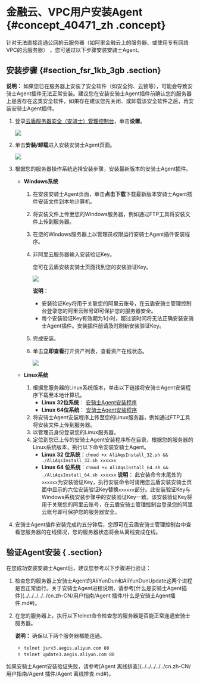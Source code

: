 # 金融云、VPC用户安装Agent {#concept_40471_zh .concept}

针对无法直接连通公网的云服务器（如阿里金融云上的服务器、或使用专有网络VPC的云服务器） ，您可通过以下步骤安装安骑士Agent。

## 安装步骤 {#section_fsr_1kb_3gb .section}

**说明：** 如果您已在服务器上安装了安全软件（如安全狗、云锁等），可能会导致安骑士Agent插件无法正常安装。建议您在安装安骑士Agent插件前确认您的服务器上是否存在这类安全软件，如果存在建议您先关闭、或卸载该安全软件之后，再安装安骑士Agent插件。

1.  登录[云盾服务器安全（安骑士）管理控制台](https://yundun.console.aliyun.com/?p=aqs#/)，单击**设置**。

    ![](http://static-aliyun-doc.oss-cn-hangzhou.aliyuncs.com/assets/img/82028/155202984935654_zh-CN.png)

2.  单击**安装/卸载**进入安装安骑士Agent页面。

    ![](http://static-aliyun-doc.oss-cn-hangzhou.aliyuncs.com/assets/img/82028/155202984935655_zh-CN.png)

3.  根据您的服务器操作系统选择安装步骤，安装最新版本的安骑士Agent插件。
    -   **Windows系统** 
        1.  在安装安骑士Agent页面，单击**点击下载**下载最新版本安骑士Agent插件安装文件到本地计算机。
        2.  将安装文件上传至您的Windows服务器，例如通过FTP工具将安装文件上传到服务器。
        3.  在您的Windows服务器上以管理员权限运行安骑士Agent插件安装程序。
        4.  非阿里云服务器输入安装验证Key。

            您可在云盾安装安骑士页面找到您的安装验证Key。

            ![](http://static-aliyun-doc.oss-cn-hangzhou.aliyuncs.com/assets/img/82028/155202984935656_zh-CN.png)

            **说明：** 

            -   安装验证Key将用于关联您的阿里云账号，在云盾安骑士管理控制台登录您的阿里云账号即可保护您的服务器安全。
            -   每个安装验证Key有效期为1小时，超过该时间将无法正确安装安骑士Agent插件。安装插件前请及时刷新安装验证Key。
        5.  完成安装。
        6.  单击**立即查看**打开资产列表，查看资产在线状态。

            ![](http://static-aliyun-doc.oss-cn-hangzhou.aliyuncs.com/assets/img/82028/155202984935658_zh-CN.png)

    -   **Linux系统** 

        1.  根据您服务器的Linux系统版本，单击以下链接将安骑士Agent安装程序下载至本地计算机。
            -   **Linux 32位系统**： [安骑士Agent安装程序](https://aegis.alicdn.com/download/AliAqsInstall_32.sh) 
            -   **Linux 64位系统**： [安骑士Agent安装程序](https://aegis.alicdn.com/download/AliAqsInstall_64.sh) 
        2.  将安骑士Agent安装程序上传至您的Linux服务器，例如通过FTP工具将安装文件上传到服务器。
        3.  以管理员身份登录您的Linux服务器。
        4.  定位到您已上传的安骑士Agent安装程序所在目录，根据您的服务器的Linux系统版本，执行以下命令安装安骑士Agent。
            -   **Linux 32 位系统**：`chmod +x AliAqsInstall_32.sh && ./AliAqsInstall_32.sh xxxxxx` 
            -   **Linux 64 位系统**：`chmod +x AliAqsInstall_64.sh && ./AliAqsInstall_64.sh xxxxxx` 
        **说明：** 此安装命令末尾处的`xxxxxx`为安装验证Key，执行安装命令时请用您云盾安装安骑士页面中显示的六位安装验证Key替换`xxxxxx`部分。此安装验证Key与Windows系统安装步骤中的安装验证Key一致。该安装验证Key将用于关联您的阿里云账号，在云盾安骑士管理控制台登录您的阿里云账号即可保护您的服务器安全。

4.  安骑士Agent插件安装完成约五分钟后，您即可在云盾安骑士管理控制台中查看您服务器的在线情况，您的服务器状态将会从离线变成在线。

## 验证Agent安装 { .section}

在您成功安装安骑士Agent后，建议您参考以下步骤进行验证：

1.  检查您的服务器上安骑士Agent的AliYunDun和AliYunDunUpdate这两个进程是否正常运行。关于安骑士Agent进程说明，请参考[什么是安骑士Agent插件](../../../../../cn.zh-CN/用户指南/Agent 插件/什么是安骑士Agent插件.md#)。
2.  在您的服务器上，执行以下telnet命令检查您的服务器是否能正常连通安骑士服务器。

    **说明：** 确保以下两个服务器都能连通。

    -   `telnet jsrv3.aegis.aliyun.com 80` 
    -   `telnet update3.aegis.aliyun.com 80` 

如果安骑士Agent安装验证失败，请参考[Agent 离线排查](../../../../../cn.zh-CN/用户指南/Agent 插件/Agent 离线排查.md#)。

